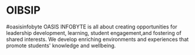 # OIBSIP
#oasisinfobyte
OASIS INFOBYTE is all about creating opportunities for leadership development, learning, student engagement,and fostering of shared interests. We develop enriching environments and experiences that promote students' knowledge and wellbeing.
